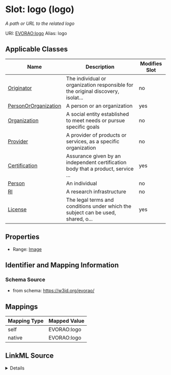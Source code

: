 

# Slot: logo (logo) 


_A path or URL to the related logo_





URI: [EVORAO:logo](https://w3id.org/evorao/logo)
Alias: logo

<!-- no inheritance hierarchy -->





## Applicable Classes

| Name | Description | Modifies Slot |
| --- | --- | --- |
| [Originator](Originator.md) | The individual or organization responsible for the original discovery, isolat... |  no  |
| [PersonOrOrganization](PersonOrOrganization.md) | A person or an organization |  yes  |
| [Organization](Organization.md) | A social entity established to meet needs or pursue specific goals |  no  |
| [Provider](Provider.md) | A provider of products or services, as a specific organization |  no  |
| [Certification](Certification.md) | Assurance given by an independent certification body that a product, service ... |  yes  |
| [Person](Person.md) | An individual |  no  |
| [RI](RI.md) | A research infrastructure |  no  |
| [License](License.md) | The legal terms and conditions under which the subject can be used, shared, o... |  yes  |







## Properties

* Range: [Image](Image.md)





## Identifier and Mapping Information







### Schema Source


* from schema: https://w3id.org/evorao/




## Mappings

| Mapping Type | Mapped Value |
| ---  | ---  |
| self | EVORAO:logo |
| native | EVORAO:logo |




## LinkML Source

<details>
```yaml
name: logo
description: A path or URL to the related logo
title: logo
from_schema: https://w3id.org/evorao/
rank: 1000
alias: logo
domain_of:
- PersonOrOrganization
- License
- Certification
range: Image
required: false
multivalued: false

```
</details>